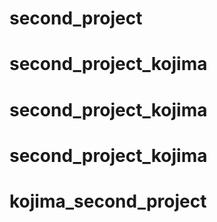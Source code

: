 # second_project
# second_project_kojima
# second_project_kojima
# second_project_kojima
# kojima_second_project
